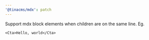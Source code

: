 ```yaml
---
'@tinacms/mdx': patch
---
```


Support mdx block elements when children are on the same line. Eg.

```
<Cta>Hello, world</Cta>
```
